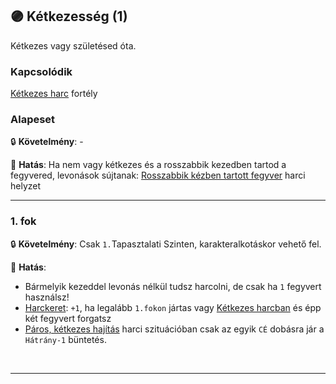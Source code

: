 ## 🟣 Kétkezesség (1)

Kétkezes vagy születésed óta.

### Kapcsolódik

[Kétkezes harc](ketkezes_harc.md) fortély

### Alapeset

🔒 **Követelmény**: -

🌟 **Hatás**: Ha nem vagy kétkezes és a rosszabbik kezedben tartod a fegyvered, levonások sújtanak: [Rosszabbik kézben tartott fegyver](../065_01_harci_helyzetek.md#rosszabbik-k%C3%A9zben-tartott-fegyver) harci helyzet

---
### 1. fok

🔒 **Követelmény**: Csak `1.`Tapasztalati Szinten, karakteralkotáskor vehető fel.

🌟 **Hatás**:
- Bármelyik kezeddel levonás nélkül tudsz harcolni, de csak ha `1` fegyvert használsz!
- [Harckeret](../063_04_tamadasok_szama_fegyverrel.md#harckeret): `+1`, ha legalább `1.fokon` jártas vagy [Kétkezes harcban](ketkezes_harc.md) és épp két fegyvert forgatsz
- [Páros, kétkezes hajítás](../075_tavharc_taktikak.md#páros-kétkezes-hajítás) harci szituációban csak az egyik `CÉ` dobásra jár a `Hátrány-1` büntetés.

<br />

---
